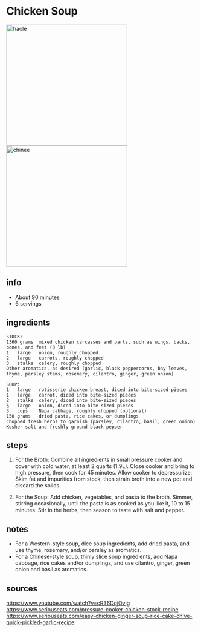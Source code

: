 # Chicken Soup  
<img src="https://www.seriouseats.com/thmb/v3EM10Y5lxzKYR--aprOxTMinq0=/880x0/filters:no_upscale():max_bytes(150000):strip_icc():format(webp)/__opt__aboutcom__coeus__resources__content_migration__serious_eats__seriouseats.com__recipes__images__2017__12__20171115-chicken-soup-vicky-wasik-11-80db1a04d84a43a089e0559efdddd517.jpg" alt="haole" width="320"/>
<img src="https://www.seriouseats.com/thmb/UFAmvOegFPgJzuMOWtJSCkNHJrI=/880x0/filters:no_upscale():max_bytes(150000):strip_icc():format(webp)/__opt__aboutcom__coeus__resources__content_migration__serious_eats__seriouseats.com__recipes__images__2014__01__20131216-chicken-ginger-soup-2-42d8c3a790e948c7a3fb97a5a6d44372.jpg" alt="chinee" width="320"/>

## info  
* About 90 minutes  
* 6 servings  

## ingredients  
```
STOCK:
1360 grams	mixed chicken carcasses and parts, such as wings, backs, bones, and feet (3 lb)
1	large	onion, roughly chopped
2	large	carrots, roughly chopped
3	stalks	celery, roughly chopped
Other aromatics, as desired (garlic, black peppercorns, bay leaves, thyme, parsley stems, rosemary, cilantro, ginger, green onion)

SOUP:
1	large	rotisserie chicken breast, diced into bite-sized pieces
1	large	carrot, diced into bite-sized pieces
2	stalks	celery, diced into bite-sized pieces
½	large	onion, diced into bite-sized pieces
3	cups	Napa cabbage, roughly chopped (optional)
150	grams	dried pasta, rice cakes, or dumplings
Chopped fresh herbs to garnish (parsley, cilantro, basil, green onion)
Kosher salt and freshly ground black pepper
```

## steps  
1. For the Broth: Combine all ingredients in small pressure cooker and cover with cold water, at least 2 quarts (1.9L). Close cooker and bring to high pressure, then cook for 45 minutes. Allow cooker to depressurize. Skim fat and impurities from stock, then strain broth into a new pot and discard the solids.

2. For the Soup: Add chicken, vegetables, and pasta to the broth. Simmer, stirring occasionally, until the pasta is as cooked as you like it, 10 to 15 minutes. Stir in the herbs, then season to taste with salt and pepper.

## notes  
* For a Western-style soup, dice soup ingredients, add dried pasta, and use thyme, rosemary, and/or parsley as aromatics.  
* For a Chinese-style soup, thinly slice soup ingredients, add Napa cabbage, rice cakes and/or dumplings, and use cilantro, ginger, green onion and basil as aromatics.

## sources   
https://www.youtube.com/watch?v=cR36DqjOvig  
https://www.seriouseats.com/pressure-cooker-chicken-stock-recipe  
https://www.seriouseats.com/easy-chicken-ginger-soup-rice-cake-chive-quick-pickled-garlic-recipe  
